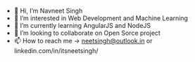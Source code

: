 - 👋 Hi, I’m Navneet Singh
- 👀 I’m interested in Web Development and Machine Learning
- 🌱 I’m currently learning AngularJS and NodeJS
- 💞️ I’m looking to collaborate on Open Sorce project
- 📫 How to reach me -> neetsingh@outlook.in or linkedin.com/in/itsneetsingh/

<!---
Neet-Singh/Neet-Singh is a ✨ special ✨ repository because its `README.md` (this file) appears on your GitHub profile.
You can click the Preview link to take a look at your changes.
--->
